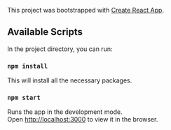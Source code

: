 This project was bootstrapped with [Create React App](https://github.com/facebook/create-react-app).

## Available Scripts

In the project directory, you can run:

### `npm install`

This will install all the necessary packages.

### `npm start`

Runs the app in the development mode.<br />
Open [http://localhost:3000](http://localhost:3000) to view it in the browser.

